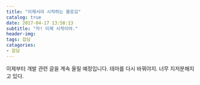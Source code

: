 ```yaml
---
title: "이제서야 시작하는 블로깅"
catalog: true
date: 2017-04-17 13:58:13
subtitle: "자! 이제 시작이야."
header-img:
tags: 잡담
catagories:
- 잡담
---
```

이제부터 개발 관련 글을 계속 올릴 예정입니다.
테마를 다시 바꿔야지.
너무 지저분해지고 있다.